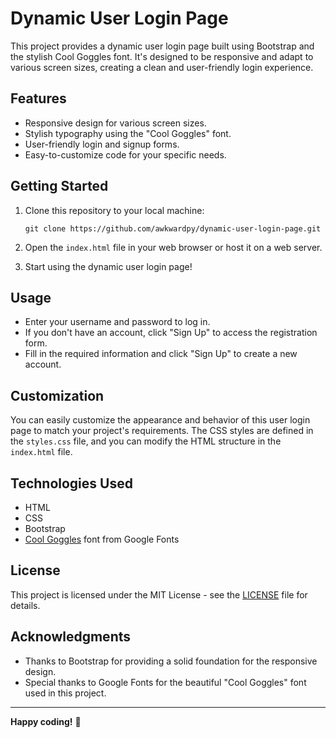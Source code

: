 # Dynamic User Login Page

This project provides a dynamic user login page built using Bootstrap and the stylish Cool Goggles font. It's designed to be responsive and adapt to various screen sizes, creating a clean and user-friendly login experience.

## Features

- Responsive design for various screen sizes.
- Stylish typography using the "Cool Goggles" font.
- User-friendly login and signup forms.
- Easy-to-customize code for your specific needs.

## Getting Started

1. Clone this repository to your local machine:

   ```shell
   git clone https://github.com/awkwardpy/dynamic-user-login-page.git
   ```

2. Open the `index.html` file in your web browser or host it on a web server.

3. Start using the dynamic user login page!

## Usage

- Enter your username and password to log in.
- If you don't have an account, click "Sign Up" to access the registration form.
- Fill in the required information and click "Sign Up" to create a new account.

## Customization

You can easily customize the appearance and behavior of this user login page to match your project's requirements. The CSS styles are defined in the `styles.css` file, and you can modify the HTML structure in the `index.html` file.

## Technologies Used

- HTML
- CSS
- Bootstrap
- [Cool Goggles](https://fonts.google.com/specimen/Cool+Goggles) font from Google Fonts

## License

This project is licensed under the MIT License - see the [LICENSE](LICENSE) file for details.

## Acknowledgments

- Thanks to Bootstrap for providing a solid foundation for the responsive design.
- Special thanks to Google Fonts for the beautiful "Cool Goggles" font used in this project.

---

**Happy coding!** 🚀
